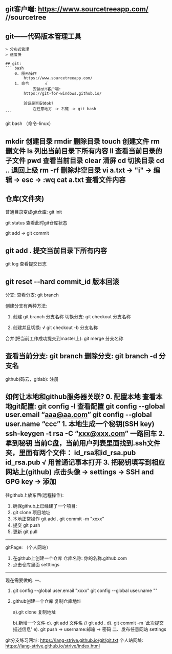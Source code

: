 ## git客户端: https://www.sourcetreeapp.com/                //sourcetree

## git——代码版本管理工具
	> 分布式管理
	> 速度快

	## git:
    ``` bash
		0. 图形操作
			https://www.sourcetreeapp.com/
		1. 命令		√
				安装git客户端:
			https://git-for-windows.github.io/

			验证是否安装ok?
				在任意地方 -> 右键 -> git bash
    ```

git bash （命令-linux）

mkdir	创建目录
rmdir	删除目录
touch	创建文件
rm		删文件
ls		列出当前目录下所有内容
ll  		查看当前目录的子文件
pwd   	查看当前目录
clear	清屏
cd		切换目录
cd ..		退回上级
rm -rf   删除非空目录
vi  a.txt	->	"i" -> 编辑 -> esc -> :wq
cat a.txt	查看文件内容
----------------------------------------
仓库(文件夹)
----------------------------------------
普通目录变成git仓库:	git init


git status	查看此时git仓库状态

git add -> git commit

git add .	提交当前目录下所有内容
-----------------------------------------------
git log	查看提交日志

git reset --hard commit_id 	版本回滚
-----------------------------------------------
分支:
	查看分支:
		git branch

创建分支有两种方法:
1.	创建
		git branch 分支名称
	切换分支:
		git checkout 分支名称
	
2.	创建并且切换:  √
		git checkout  -b 分支名称


合并(把当前工作成功提交到master上):
git merge  分支名称

查看当前分支:
git branch
删除分支:
git branch -d 分支名
-----------------------------------------------
github(码云，gitlab):
	注册

如何让本地和github服务器关联?
	0. 配置本地
		查看本地git配置: 
		git config -l   查看配置
		git config --global user.email “aaa@aa.com”
		git config --global user.name “ccc”
	1. 本地生成一个秘钥(SSH key)
		ssh-keygen -t rsa -C “xxx@xxx.com”  一路回车
	2. 拿到秘钥
		当前C盘，当前用户列表里面找到.ssh文件夹，里面有两个文件：
id_rsa和id_rsa.pub
		id_rsa.pub	√	用普通记事本打开
	3. 把秘钥填写到相应网站上(github)
		点击头像 -> settings -> SSH and GPG key -> 添加
---------------------------------------------------
往github上放东西(远程操作):
1. 确保github上已经建了一个项目:
2. git clone 项目地址
3. 本地正常操作
	git add .
	git commit -m "xxxx"
4. 提交
	git push
5. 更新
	git pull
---------------------------------------------------
gitPage: （个人网站）
1. 在github上创建一个仓库
	仓库名称:  你的名称.github.com
2. 点击仓库里面 setttings
---------------------------------------------------
现在需要做的:
一、
1. 	git config --global user.email "xxxx"
	git config --global user.name ""
2. github创建一个仓库
	复制仓库地址

	a).git clone 复制地址

	b).新增一个文件
	c). git add 文件名    //  git add .
	d). git commit -m '此次提交描述信息'
	e). git push
		-> username:邮箱
		-> 密码
二、发布任意网站
	settings

git分支练习网址:
https://lang-strive.github.io/git/git.txt
个人站网址:
https://lang-strive.github.io/strive/index.html
